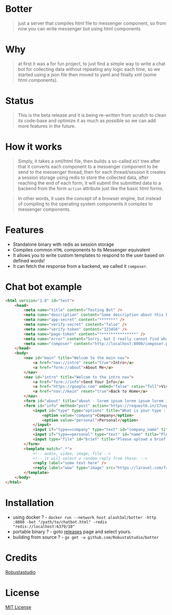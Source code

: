 Botter
========
> just a server that compiles html file to messenger component, so from now you can write messenger bot using html components

Why
======
> at first it was a for fun project, to just find a simple way to write a chat bot for collecting data without repeating any logic each time, so we started using a json file then moved to yaml and finally xml (some html components).

Status
=======
> This is the beta release and it is being re-written from scratch to clean its code-base and optimize it as much as possible so we can add more features in the future.

How it works
=============
> Simply, it takes a xml/html file, then builds a so-called `AST` tree after that it converts each component to a messenger component to be send to the messenger thread, then for each thread/session it creates a session storage using redis to store the collected data, after reaching the end of each form, it will submit the submitted data to a backend from the form `action` attribute just like the basic html forms.

> In other words, it uses the concept of a browser engine, but instead of compiling to the operating system components it compiles to messenger components.

Features
=========
- Standalone binary with redis as session storage
- Compiles common `HTML` components to its Messenger equivalent
- It allows you to write custom templates to respond to the user based on defined words!
- It can fetch the response from a backend, we called it `composer`.

Chat bot example
================
```html
<html version="1.0" id="test">
	<head>
		<meta name="title" content="Testing Bot" />
		<meta name="description" content="Some description about this bot here" />
		<meta name="app-secret" content="*******" />
		<meta name="verify-secret" content="false" />
		<meta name="verify-token" content="123456" />
		<meta name="page-token" content="****************" />
		<meta name="error" content="Sorry, but I really cannot find what you need right now, please try again or use the navigator" />
		<meta name="composer" content="http://localhost:8000/composer.php?q=%s" />
	</head>
	<body>
		<nav id="main" title="Welcom to the main nav">
			<a href="nav://intro" reset="true">Intro</a>
			<a href="form://about">About Me</a>
		</nav>
		<nav id="intro" title="Welcom to the intro nav">
			<a href="form://info">Send Your Info</a>
			<a href="https://google.com" embed="false" ratio="full">Visit Google</a>
			<a href="nav://main" reset="true">Back to Home</a>
		</nav>
		<form id="about" title="about - lorem ipsum lorem ipsum lorem ipsum lorem ipsum lorem ipsum lorem ipsum lorem ipsum lorem ipsum lorem ipsum lorem ipsum lorem ipsum lorem ipsum lorem ipsum lorem ipsum"></form>
		<form id="info" method="post" action="https://requestb.in/17uvpbb1" title="follow the following steps ..." submit="thank you ^_^!">
			<input id="type" type="options" title="What is your type :)?">
				<option value="company">Company</option>
				<option value="personal">Personal</option>
			</input>
			<input if="type==company" type="text" id="company_name" title="Please write the company name"/>
			<input if="type==personal" type="text" id="name" title="Please write the your name"/>
			<input type="file" id="brief" title="Please upload a brief about yourself (pdf, doc, docx)"/>
		</form>
		<template match=".*">
			<!-- audio, video, image, file -->
			<!-- it will select a random reply from those: -->
			<reply label="some text here" />
			<reply label="wow" type="image" src="https://laravel.com/favicon.png"/>
		</template>
	</body>
</html>
```

Installation
============
- using docker ? - `docker run --network host alash3al/botter -http :8080 -bot "/path/to/chatbot.html" -redis "redis://localhost:6379/10"`
- portable binary ? - goto [releases](https://github.com/RobustaStudio/botter/releases) page and select yours.
- building from source ? - `go get -u github.com/RobustaStudio/botter`

Credits
========
[Robustastudio](https://robustastudio.com)

License
==========
[MIT License](LICENSE)
